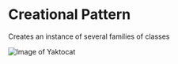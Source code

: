 ﻿# Creational Pattern

Creates an instance of several families of classes

![Image of Yaktocat](https://www.dofactory.com/images/diagrams/net/abstract.gif)